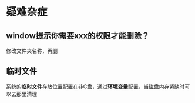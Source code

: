 # 疑难杂症

## window提示你需要xxx的权限才能删除？

修改文件夹名称，再删

## 临时文件

系统的**临时文件**存放位置配置在非C盘，通过**环境变量**配置，当磁盘内存紧缺时可以去那里清理